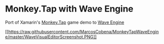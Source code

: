 # Monkey.Tap with Wave Engine
Port of Xamarin's [Monkey.Tap](https://github.com/infinitespace-studios/Monkey.Tap) game demo to [Wave Engine](https://waveengine.net/)

[[https://raw.githubusercontent.com/MarcosCobena/MonkeyTapWaveEngine/master/WaveVisualEditorScreenshot.PNG]]
